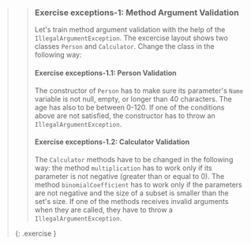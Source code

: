 >> ### Exercise exceptions-1: Method Argument Validation
>>
>> Let's train method argument validation with the help of the `IllegalArgumentException`. The excercise layout shows two classes `Person` and `Calculator`. Change the class in the following way:
>>
>> #### Exercise exceptions-1.1: Person Validation
>>
>> The constructor of `Person` has to make sure its parameter's `Name` variable is not null, empty, or longer than 40 characters. The age has also to be between 0-120. If one of the conditions above are not satisfied, the constructor has to throw an `IllegalArgumentException`.
>>
>> #### Exercise exceptions-1.2: Calculator Validation
>>
>> The `Calculator` methods have to be changed in the following way: the method `multiplication` has to work only if its parameter is not negative (greater than or equal to 0). The method `binomialCoefficient` has to work only if the parameters are not negative and the size of a subset is smaller than the set's size. If one of the methods receives invalid arguments when they are called, they have to throw a `IllegalArgumentException`.
>>
>{: .exercise }